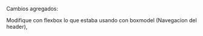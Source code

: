 Cambios agregados:

Modifique con flexbox lo que estaba usando con boxmodel (Navegacion del header),